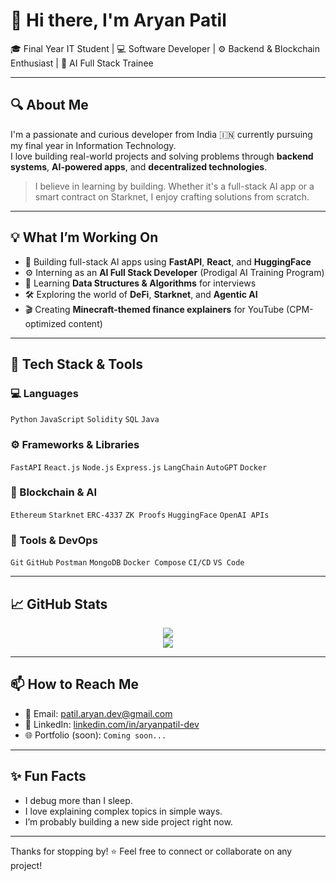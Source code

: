 # 👋 Hi there, I'm Aryan Patil

🎓 Final Year IT Student | 💻 Software Developer | ⚙️ Backend & Blockchain Enthusiast | 🤖 AI Full Stack Trainee

---

## 🔍 About Me

I'm a passionate and curious developer from India 🇮🇳 currently pursuing my final year in Information Technology.  
I love building real-world projects and solving problems through **backend systems**, **AI-powered apps**, and **decentralized technologies**.

> I believe in learning by building. Whether it's a full-stack AI app or a smart contract on Starknet, I enjoy crafting solutions from scratch.

---

## 💡 What I’m Working On
- 🚀 Building full-stack AI apps using **FastAPI**, **React**, and **HuggingFace**
- ⚙️ Interning as an **AI Full Stack Developer** (Prodigal AI Training Program)
- 🧠 Learning **Data Structures & Algorithms** for interviews
- 🛠️ Exploring the world of **DeFi**, **Starknet**, and **Agentic AI**
- 🎬 Creating **Minecraft-themed finance explainers** for YouTube (CPM-optimized content)

---

## 🧰 Tech Stack & Tools

### 💻 Languages
`Python` `JavaScript` `Solidity` `SQL` `Java`

### ⚙️ Frameworks & Libraries
`FastAPI` `React.js` `Node.js` `Express.js` `LangChain` `AutoGPT` `Docker`

### 🔗 Blockchain & AI
`Ethereum` `Starknet` `ERC-4337` `ZK Proofs` `HuggingFace` `OpenAI APIs`

### 🧪 Tools & DevOps
`Git` `GitHub` `Postman` `MongoDB` `Docker Compose` `CI/CD` `VS Code`

---

## 📈 GitHub Stats

<p align="center">
  <img src="https://github-readme-stats.vercel.app/api?username=aryan-patil-dev&show_icons=true&theme=tokyonight" />
  <br/>
  <img src="https://github-readme-stats.vercel.app/api/top-langs/?username=aryan-patil-dev&layout=compact&theme=tokyonight" />
</p>

---

## 📫 How to Reach Me

- 💌 Email: [patil.aryan.dev@gmail.com](mailto:patil.aryan.dev@gmail.com)
- 💼 LinkedIn: [linkedin.com/in/aryanpatil-dev](https://linkedin.com/in/aryanpatil-dev)
- 🌐 Portfolio (soon): `Coming soon...`

---

## ✨ Fun Facts
- I debug more than I sleep.
- I love explaining complex topics in simple ways.
- I’m probably building a new side project right now.

---

Thanks for stopping by! ⭐ Feel free to connect or collaborate on any project!
